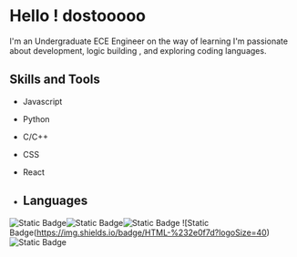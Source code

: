 # Hello ! dostooooo

I'm an Undergraduate ECE Engineer on the way of learning
I'm passionate about development, logic building , and exploring coding languages. 


## Skills and Tools

- Javascript
- Python
- C/C++
- CSS
- React

- ## Languages 

![Static Badge](https://img.shields.io/badge/React-%23000?logoSize=40)![Static Badge](https://img.shields.io/badge/Python-%230e8a8c?logoSize=40)![Static Badge](https://img.shields.io/badge/Javascript-%23e6701c?logoSize=40)
![Static Badge(https://img.shields.io/badge/HTML-%232e0f7d?logoSize=40)
![Static Badge](https://img.shields.io/badge/CSS-%2348044d?logoSize=40)

